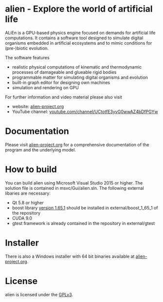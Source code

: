 alien - Explore the world of artificial life
============================================

ALiEn is a GPU-based physics engine focused on demands for artificial life computations. It contains a software tool designed to simulate digital organisms embedded in artificial ecosystems and to mimic conditions for (pre-)biotic evolution.

The software features
- realistic physical computations of kinematic and thermodynamic processes of damageable and glueable rigid bodies 
- programmable matter for simulating digital organisms and evolution 
- built-in graph editor for designing own machines 
- simulation and rendering on GPU 

For further information and video material please also visit
- website: [alien-project.org](https://alien-project.org/index.html)
- YouTube channel: [youtube.com/channel/UCtotfE3yvG0wwAZ4bDfPGYw](https://youtube.com/channel/UCtotfE3yvG0wwAZ4bDfPGYw)

Documentation
=============
Please visit [alien-project.org](https://alien-project.org/documentation.html) for a comprehensive documentation of the program and the underlying model.

How to build
============
You can build alien using Microsoft Visual Studio 2015 or higher. The solution file is contained in msvc/Gui/alien.sln. The following external libaries are necessary:
- Qt 5.8 or higher
- boost library [version 1.65.1](https://www.boost.org/users/history/version_1_65_1.html) should be installed in external/boost_1_65_1 of the repository
- CUDA 9.0
- gtest framework is already contained in the repository in external/gtest

Installer
=========
There is also a Windows installer with 64 bit binaries available at [alien-project.org](https://alien-project.org/downloads.html).

License
=======
alien is licensed under the [GPLv3](LICENSE).